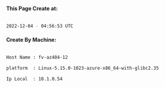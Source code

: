 
   
#### This Page Create at:

```bash

2022-12-04 - 04:56:53 UTC

```

#### Create By Machine:

```bash

Host Name : fv-az404-12

platform  : Linux-5.15.0-1023-azure-x86_64-with-glibc2.35

Ip Local  : 10.1.0.54

```

